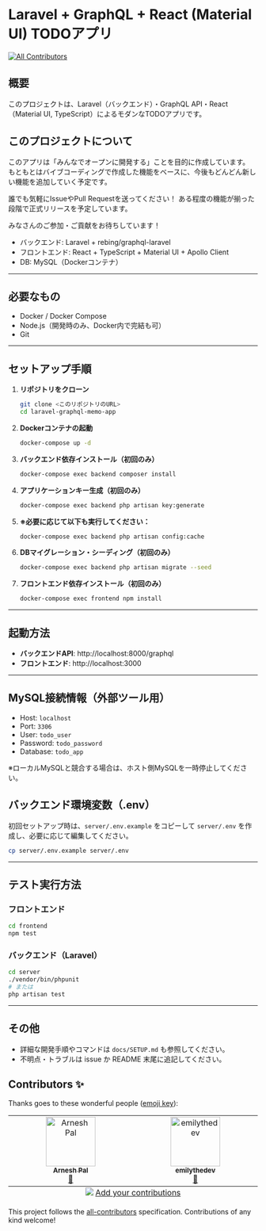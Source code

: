 # Laravel + GraphQL + React (Material UI) TODOアプリ
<!-- ALL-CONTRIBUTORS-BADGE:START - Do not remove or modify this section -->
[![All Contributors](https://img.shields.io/badge/all_contributors-2-orange.svg?style=flat-square)](#contributors-)
<!-- ALL-CONTRIBUTORS-BADGE:END -->

## 概要

このプロジェクトは、Laravel（バックエンド）・GraphQL API・React（Material UI, TypeScript）によるモダンなTODOアプリです。

## このプロジェクトについて

このアプリは「みんなでオープンに開発する」ことを目的に作成しています。
もともとはバイブコーディングで作成した機能をベースに、今後もどんどん新しい機能を追加していく予定です。

誰でも気軽にIssueやPull Requestを送ってください！
ある程度の機能が揃った段階で正式リリースを予定しています。

みなさんのご参加・ご貢献をお待ちしています！

- バックエンド: Laravel + rebing/graphql-laravel
- フロントエンド: React + TypeScript + Material UI + Apollo Client
- DB: MySQL（Dockerコンテナ）

---

## 必要なもの

- Docker / Docker Compose
- Node.js（開発時のみ、Docker内で完結も可）
- Git

---

## セットアップ手順

1. **リポジトリをクローン**
   ```bash
   git clone <このリポジトリのURL>
   cd laravel-graphql-memo-app
   ```

2. **Dockerコンテナの起動**
   ```bash
   docker-compose up -d
   ```


3. **バックエンド依存インストール（初回のみ）**
   ```bash
   docker-compose exec backend composer install
   ```

4. **アプリケーションキー生成（初回のみ）**
   ```bash
   docker-compose exec backend php artisan key:generate
   ```
   
5. **※必要に応じて以下も実行してください：**
   ```bash
   docker-compose exec backend php artisan config:cache
   ```

6. **DBマイグレーション・シーディング（初回のみ）**
   ```bash
   docker-compose exec backend php artisan migrate --seed
   ```

7. **フロントエンド依存インストール（初回のみ）**
   ```bash
   docker-compose exec frontend npm install
   ```

---

## 起動方法

- **バックエンドAPI**: http://localhost:8000/graphql
- **フロントエンド**: http://localhost:3000

---

## MySQL接続情報（外部ツール用）
- Host: `localhost`
- Port: `3306`
- User: `todo_user`
- Password: `todo_password`
- Database: `todo_app`


※ローカルMySQLと競合する場合は、ホスト側MySQLを一時停止してください。

## バックエンド環境変数（.env）
初回セットアップ時は、`server/.env.example` をコピーして `server/.env` を作成し、必要に応じて編集してください。
```bash
cp server/.env.example server/.env
```

---

## テスト実行方法

### フロントエンド
```bash
cd frontend
npm test
```

### バックエンド（Laravel）
```bash
cd server
./vendor/bin/phpunit
# または
php artisan test
```

---

## その他
- 詳細な開発手順やコマンドは `docs/SETUP.md` も参照してください。
- 不明点・トラブルは issue か README 末尾に追記してください。

## Contributors ✨

Thanks goes to these wonderful people ([emoji key](https://allcontributors.org/docs/en/emoji-key)):

<!-- ALL-CONTRIBUTORS-LIST:START - Do not remove or modify this section -->
<!-- prettier-ignore-start -->
<!-- markdownlint-disable -->
<table>
  <tbody>
    <tr>
      <td align="center" valign="top" width="14.28%"><a href="https://github.com/Arnesh-pal"><img src="https://avatars.githubusercontent.com/u/144382300?v=4?s=100" width="100px;" alt="Arnesh Pal"/><br /><sub><b>Arnesh Pal</b></sub></a><br /><a href="https://github.com/kaminuma/laravel-graphql-memo-app/commits?author=Arnesh-pal" title="Documentation">📖</a></td>
      <td align="center" valign="top" width="14.28%"><a href="https://github.com/emilythedev"><img src="https://avatars.githubusercontent.com/u/140520093?v=4?s=100" width="100px;" alt="emilythedev"/><br /><sub><b>emilythedev</b></sub></a><br /><a href="https://github.com/kaminuma/laravel-graphql-memo-app/commits?author=emilythedev" title="Documentation">📖</a></td>
    </tr>
  </tbody>
  <tfoot>
    <tr>
      <td align="center" size="13px" colspan="7">
        <img src="https://raw.githubusercontent.com/all-contributors/all-contributors-cli/1b8533af435da9854653492b1327a23a4dbd0a10/assets/logo-small.svg">
          <a href="https://all-contributors.js.org/docs/en/bot/usage">Add your contributions</a>
        </img>
      </td>
    </tr>
  </tfoot>
</table>

<!-- markdownlint-restore -->
<!-- prettier-ignore-end -->

<!-- ALL-CONTRIBUTORS-LIST:END -->

This project follows the [all-contributors](https://github.com/all-contributors/all-contributors) specification. Contributions of any kind welcome!
